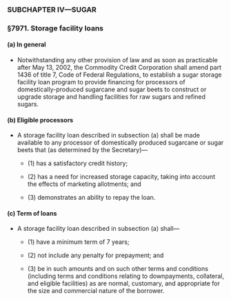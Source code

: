 ### SUBCHAPTER IV—SUGAR

### §7971. Storage facility loans
#### (a) In general
* Notwithstanding any other provision of law and as soon as practicable after May 13, 2002, the Commodity Credit Corporation shall amend part 1436 of title 7, Code of Federal Regulations, to establish a sugar storage facility loan program to provide financing for processors of domestically-produced sugarcane and sugar beets to construct or upgrade storage and handling facilities for raw sugars and refined sugars.

#### (b) Eligible processors
* A storage facility loan described in subsection (a) shall be made available to any processor of domestically produced sugarcane or sugar beets that (as determined by the Secretary)—

  * (1) has a satisfactory credit history;

  * (2) has a need for increased storage capacity, taking into account the effects of marketing allotments; and

  * (3) demonstrates an ability to repay the loan.

#### (c) Term of loans
* A storage facility loan described in subsection (a) shall—

  * (1) have a minimum term of 7 years;

  * (2) not include any penalty for prepayment; and

  * (3) be in such amounts and on such other terms and conditions (including terms and conditions relating to downpayments, collateral, and eligible facilities) as are normal, customary, and appropriate for the size and commercial nature of the borrower.